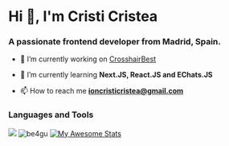 Hi 👋, I'm Cristi Cristea
=========================

### A passionate frontend developer from Madrid, Spain.

- 🔭 I’m currently working on [CrosshairBest](https://crosshair.best/miras)

- 🌱 I’m currently learning **Next.JS, React.JS and EChats.JS**

- 📫 How to reach me **ioncristicristea@gmail.com**

### Languages and Tools

![](https://skillicons.dev/icons?i=angular,react,figma,express,git,bootstrap,css,html,js,mongo,mysql,next,nodejs,tailwind )
<img src="https://github-readme-stats.vercel.app/api/top-langs?username=be4gu&show_icons=true&theme=radical&locale=en&layout=compact&card_height=165" alt="be4gu" />
[![My Awesome Stats](https://awesome-github-stats.azurewebsites.net/user-stats/be4gu?cardType=github&theme=radical&preferLogin=false&Ring=F8D847)](https://git.io/awesome-stats-card)
